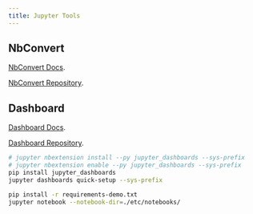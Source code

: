 ```yaml
---
title: Jupyter Tools
---
```


## NbConvert

[NbConvert Docs](https://nbconvert.readthedocs.io).

[NbConvert Repository](https://github.com/jupyter/nbconvert.git).

## Dashboard

[Dashboard Docs](http://jupyter-dashboards-layout.readthedocs.io/en/latest).

[Dashboard Repository](https://github.com/jupyter/dashboards).

```bash
# jupyter nbextension install --py jupyter_dashboards --sys-prefix
# jupyter nbextension enable --py jupyter_dashboards --sys-prefix
pip install jupyter_dashboards
jupyter dashboards quick-setup --sys-prefix
```

```bash
pip install -r requirements-demo.txt
jupyter notebook --notebook-dir=./etc/notebooks/
```
